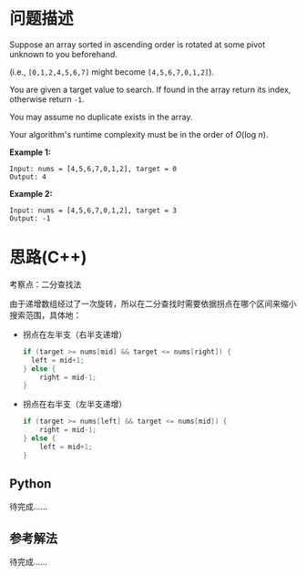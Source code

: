 # 问题描述

Suppose an array sorted in ascending order is rotated at some pivot unknown to you beforehand.

(i.e., `[0,1,2,4,5,6,7]` might become `[4,5,6,7,0,1,2]`).

You are given a target value to search. If found in the array return its index, otherwise return `-1`.

You may assume no duplicate exists in the array.

Your algorithm's runtime complexity must be in the order of *O*(log *n*).

**Example 1:**

```
Input: nums = [4,5,6,7,0,1,2], target = 0
Output: 4

```

**Example 2:**

```
Input: nums = [4,5,6,7,0,1,2], target = 3
Output: -1
```

# 思路(C++)

考察点：二分查找法

由于递增数组经过了一次旋转，所以在二分查找时需要依据拐点在哪个区间来缩小搜索范围，具体地：

- 拐点在左半支（右半支递增）

  ```c++
  if (target >= nums[mid] && target <= nums[right]) {
  	left = mid+1;
  } else {
      right = mid-1;
  }
  ```

- 拐点在右半支（左半支递增）

  ```c++
  if (target >= nums[left] && target <= nums[mid]) {
      right = mid-1;
  } else {
      left = mid+1;
  }
  ```

## Python

待完成......

## 参考解法

待完成......